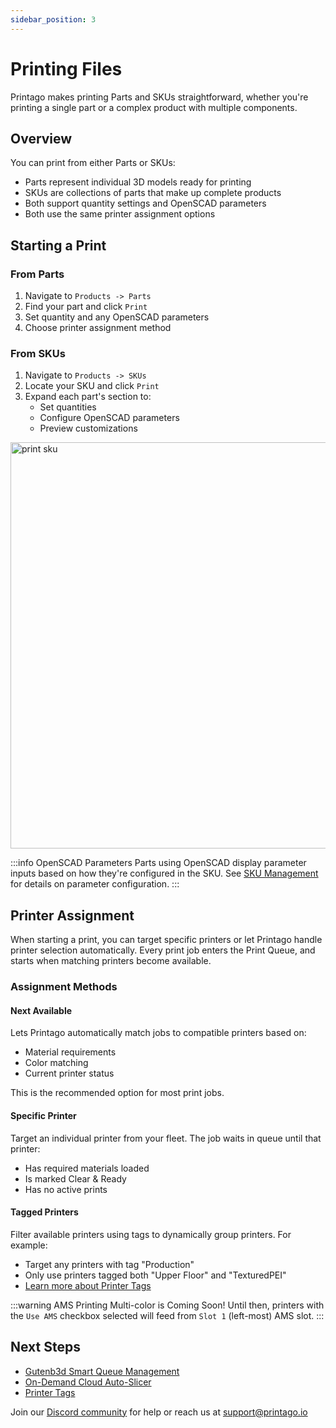 ```yaml
---
sidebar_position: 3
---
```


# Printing Files

Printago makes printing Parts and SKUs straightforward, whether you're printing a single part or a complex product with multiple components.

## Overview

You can print from either Parts or SKUs:
- Parts represent individual 3D models ready for printing
- SKUs are collections of parts that make up complete products
- Both support quantity settings and OpenSCAD parameters
- Both use the same printer assignment options

## Starting a Print

### From Parts
1. Navigate to `Products -> Parts`
2. Find your part and click `Print`
3. Set quantity and any OpenSCAD parameters
4. Choose printer assignment method

### From SKUs
1. Navigate to `Products -> SKUs`
2. Locate your SKU and click `Print`
3. Expand each part's section to:
   - Set quantities
   - Configure OpenSCAD parameters
   - Preview customizations
<img src="/img/sku_print.gif" width="650" alt="print sku" />

:::info OpenSCAD Parameters
Parts using OpenSCAD display parameter inputs based on how they're configured in the SKU. See [SKU Management](./file-management/sku-management.md) for details on parameter configuration.
:::

## Printer Assignment

When starting a print, you can target specific printers or let Printago handle printer selection automatically. Every print job enters the Print Queue, and starts when matching printers become available.

### Assignment Methods

#### Next Available
Lets Printago automatically match jobs to compatible printers based on:
- Material requirements 
- Color matching
- Current printer status

This is the recommended option for most print jobs.

#### Specific Printer 
Target an individual printer from your fleet. The job waits in queue until that printer:
- Has required materials loaded
- Is marked Clear & Ready
- Has no active prints

#### Tagged Printers
Filter available printers using tags to dynamically group printers. For example:
- Target any printers with tag "Production"
- Only use printers tagged both "Upper Floor" and "TexturedPEI"
- [Learn more about Printer Tags](../advanced-features/printer-user-tags.md)

:::warning AMS Printing
Multi-color is Coming Soon! Until then, printers with the `Use AMS` checkbox selected will feed from `Slot 1` (left-most) AMS slot.
:::

## Next Steps

- [Gutenb3d Smart Queue Management](../core-features/smart-queue.md)
- [On-Demand Cloud Auto-Slicer](../core-features/cloud-slicer.md)
- [Printer Tags](../advanced-features/printer-user-tags.md)

Join our [Discord community](https://discord.gg/RCFA2u99De) for help or reach us at support@printago.io